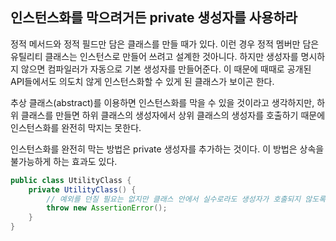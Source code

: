 ## 인스턴스화를 막으려거든 private 생성자를 사용하라
정적 메서드와 정적 필드만 담은 클래스를 만들 때가 있다. 이런 경우 정적 멤버만 담은 유틸리티 클래스는 인스턴스로 만들어 쓰려고 설계한 것아니다.
하지만 생성자를 명시하지 않으면 컴파일러가 자동으로 기본 생성자를 만들어준다. 이 때문에 때때로 공개된 API들에서도 의도치 않게 인스턴스화할 수 있게 된 클래스가 보이곤 한다.

추상 클래스(abstract)를 이용하면 인스턴스화를 막을 수 있을 것이라고 생각하지만, 하위 클래스를 만들면 하위 클래스의 생성자에서 상위 클래스의 생성자를 호출하기 때문에
인스턴스화를 완전히 막지는 못한다. 

인스턴스화를 완전히 막는 방법은 private 생성자를 추가하는 것이다. 이 방법은 상속을 불가능하게 하는 효과도 있다.
~~~java
public class UtilityClass {
    private UtilityClass() {
        // 예외를 던질 필요는 없지만 클래스 안에서 실수로라도 생성자가 호출되지 않도록 하자.
        throw new AssertionError();
    }
}
~~~